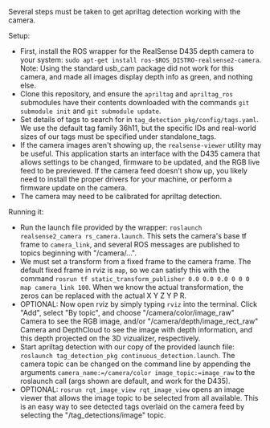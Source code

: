 Several steps must be taken to get apriltag detection working with the camera.

Setup:
 - First, install the ROS wrapper for the RealSense D435 depth camera to your system: `sudo apt-get install ros-$ROS_DISTRO-realsense2-camera`. Note: Using the standard usb_cam package did not work for this camera, and made all images display depth info as green, and nothing else.
 - Clone this repository, and ensure the `apriltag` and `apriltag_ros` submodules have their contents downloaded with the commands `git submodule init` and `git submodule update`.
 - Set details of tags to search for in `tag_detection_pkg/config/tags.yaml`. We use the default tag family 36h11, but the specific IDs and real-world sizes of our tags must be specified under standalone_tags.
 - If the camera images aren't showing up, the `realsense-viewer` utility may be useful. This application starts an interface with the D435 camera that allows settings to be changed, firmware to be updated, and the RGB live feed to be previewed. If the camera feed doesn't show up, you likely need to install the proper drivers for your machine, or perform a firmware update on the camera.
 - The camera may need to be calibrated for apriltag detection.

Running it:
 - Run the launch file provided by the wrapper: `roslaunch realsense2_camera rs_camera.launch`. This sets the camera's base tf frame to `camera_link`, and several ROS messages are published to topics beginning with "/camera/...".
 - We must set a transform from a fixed frame to the camera frame. The default fixed frame in rviz is `map`, so we can satisfy this with the command `rosrun tf static_transform_publisher 0.0 0.0 0.0 0 0 0 map camera_link 100`. When we know the actual transformation, the zeros can be replaced with the actual X Y Z Y P R.
 - OPTIONAL: Now open rviz by simply typing `rviz` into the terminal. Click "Add", select "By topic", and choose "/camera/color/image_raw" Camera to see the RGB image, and/or "/camera/depth/image_rect_raw" Camera and DepthCloud to see the image with depth information, and this depth projected on the 3D vizualizer, respectively.
 - Start apriltag detection with our copy of the provided launch file: `roslaunch tag_detection_pkg continuous_detection.launch`. The camera topic can be changed on the command line by appending the arguments `camera_name:=/camera/color image_topic:=image_raw` to the roslaunch call (args shown are default, and work for the D435).
 - OPTIONAL: `rosrun rqt_image_view rqt_image_view` opens an image viewer that allows the image topic to be selected from all available. This is an easy way to see detected tags overlaid on the camera feed by selecting the "/tag_detections/image" topic.
